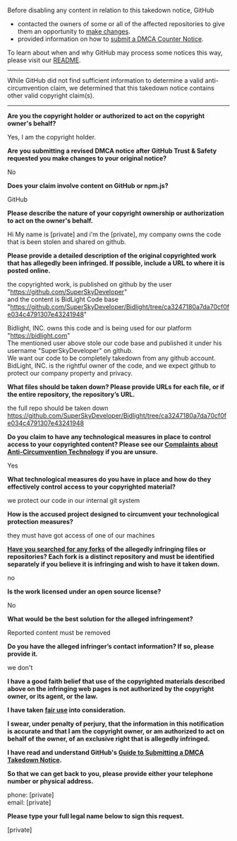 Before disabling any content in relation to this takedown notice, GitHub
- contacted the owners of some or all of the affected repositories to give them an opportunity to [make changes](https://docs.github.com/en/github/site-policy/dmca-takedown-policy#a-how-does-this-actually-work).
- provided information on how to [submit a DMCA Counter Notice](https://docs.github.com/en/articles/guide-to-submitting-a-dmca-counter-notice).

To learn about when and why GitHub may process some notices this way, please visit our [README](https://github.com/github/dmca/blob/master/README.md#anatomy-of-a-takedown-notice).

---

While GitHub did not find sufficient information to determine a valid anti-circumvention claim, we determined that this takedown notice contains other valid copyright claim(s).

---

**Are you the copyright holder or authorized to act on the copyright owner's behalf?**

Yes, I am the copyright holder.

**Are you submitting a revised DMCA notice after GitHub Trust & Safety requested you make changes to your original notice?**

No

**Does your claim involve content on GitHub or npm.js?**

GitHub

**Please describe the nature of your copyright ownership or authorization to act on the owner's behalf.**

Hi My name is [private] and i'm the [private], my company owns the code that is been stolen and shared on github.

**Please provide a detailed description of the original copyrighted work that has allegedly been infringed. If possible, include a URL to where it is posted online.**

the copyrighted work, is published on github by the user "https://github.com/SuperSkyDeveloper"  
and the content is BidLight Code base "https://github.com/SuperSkyDeveloper/Bidlight/tree/ca3247180a7da70cf0fe034c4791307e43241948"

Bidlight, INC. owns this code and is being used for our platform "https://bidlight.com"  
The mentioned user above stole our code base and published it under his username "SuperSkyDeveloper" on github.  
We want our code to be completely takedown from any github account.  
BidLight, INC. is the rightful owner of the code, and we expect github to protect our company property and privacy.

**What files should be taken down? Please provide URLs for each file, or if the entire repository, the repository’s URL.**

the full repo should be taken down  
https://github.com/SuperSkyDeveloper/Bidlight/tree/ca3247180a7da70cf0fe034c4791307e43241948

**Do you claim to have any technological measures in place to control access to your copyrighted content? Please see our <a href="https://docs.github.com/articles/guide-to-submitting-a-dmca-takedown-notice#complaints-about-anti-circumvention-technology">Complaints about Anti-Circumvention Technology</a> if you are unsure.**

Yes

**What technological measures do you have in place and how do they effectively control access to your copyrighted material?**

we protect our code in our internal git system

**How is the accused project designed to circumvent your technological protection measures?**

they must have got access of one of our machines

**<a href="https://docs.github.com/articles/dmca-takedown-policy#b-what-about-forks-or-whats-a-fork">Have you searched for any forks</a> of the allegedly infringing files or repositories? Each fork is a distinct repository and must be identified separately if you believe it is infringing and wish to have it taken down.**

no

**Is the work licensed under an open source license?**

No

**What would be the best solution for the alleged infringement?**

Reported content must be removed

**Do you have the alleged infringer’s contact information? If so, please provide it.**

we don't

**I have a good faith belief that use of the copyrighted materials described above on the infringing web pages is not authorized by the copyright owner, or its agent, or the law.**

**I have taken <a href="https://www.lumendatabase.org/topics/22">fair use</a> into consideration.**

**I swear, under penalty of perjury, that the information in this notification is accurate and that I am the copyright owner, or am authorized to act on behalf of the owner, of an exclusive right that is allegedly infringed.**

**I have read and understand GitHub's <a href="https://docs.github.com/articles/guide-to-submitting-a-dmca-takedown-notice/">Guide to Submitting a DMCA Takedown Notice</a>.**

**So that we can get back to you, please provide either your telephone number or physical address.**

phone: [private]  
email: [private]  

**Please type your full legal name below to sign this request.**

[private]  
